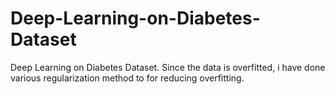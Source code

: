 # Deep-Learning-on-Diabetes-Dataset
Deep Learning on Diabetes Dataset. Since the data is overfitted, i have done various regularization method to for reducing overfitting.
